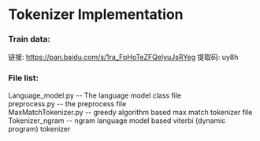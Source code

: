 # Tokenizer Implementation

### Train data:  
链接: https://pan.baidu.com/s/1ra_FpHoTeZFQelyuJsRYeg 提取码: uy8h  

### File list:  
Language_model.py  -- The language model class file  
preprocess.py  -- the preprocess file  
MaxMatchTokenizer.py -- greedy algorithm based max match tokenizer file  
Tokenizer_ngram -- ngram language model based viterbi (dynamic program) tokenizer
